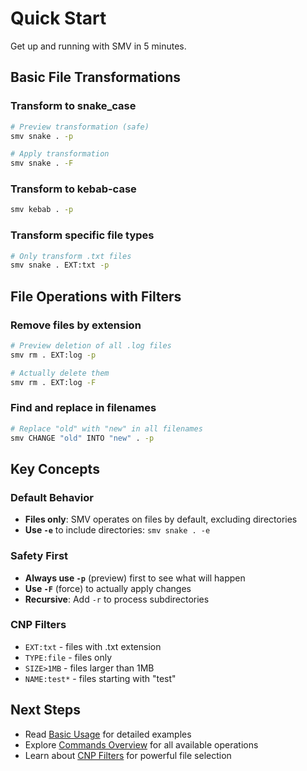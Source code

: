 # Quick Start

Get up and running with SMV in 5 minutes.

## Basic File Transformations

### Transform to snake_case
```bash
# Preview transformation (safe)
smv snake . -p

# Apply transformation
smv snake . -F
```

### Transform to kebab-case
```bash
smv kebab . -p
```

### Transform specific file types
```bash
# Only transform .txt files
smv snake . EXT:txt -p
```

## File Operations with Filters

### Remove files by extension
```bash
# Preview deletion of all .log files
smv rm . EXT:log -p

# Actually delete them
smv rm . EXT:log -F
```

### Find and replace in filenames
```bash
# Replace "old" with "new" in all filenames
smv CHANGE "old" INTO "new" . -p
```

## Key Concepts

### Default Behavior
- **Files only**: SMV operates on files by default, excluding directories
- **Use `-e`** to include directories: `smv snake . -e`

### Safety First
- **Always use `-p`** (preview) first to see what will happen
- **Use `-F`** (force) to actually apply changes
- **Recursive**: Add `-r` to process subdirectories

### CNP Filters
- `EXT:txt` - files with .txt extension
- `TYPE:file` - files only
- `SIZE>1MB` - files larger than 1MB
- `NAME:test*` - files starting with "test"

## Next Steps

- Read [Basic Usage](basic-usage.md) for detailed examples
- Explore [Commands Overview](../commands/overview.md) for all available operations
- Learn about [CNP Filters](../features/cnp-filters.md) for powerful file selection